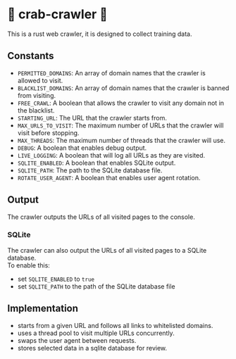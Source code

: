 # 🦀 crab-crawler 🦀 
This is a rust web crawler, it is designed to collect training data.  

## Constants
- `PERMITTED_DOMAINS`: An array of domain names that the crawler is allowed to visit.
- `BLACKLIST_DOMAINS`: An array of domain names that the crawler is banned from visiting.
- `FREE_CRAWL`: A boolean that allows the crawler to visit any domain not in the blacklist.
- `STARTING_URL`: The URL that the crawler starts from.
- `MAX_URLS_TO_VISIT`: The maximum number of URLs that the crawler will visit before stopping.
- `MAX_THREADS`: The maximum number of threads that the crawler will use.
- `DEBUG`: A boolean that enables debug output.
- `LIVE_LOGGING`: A boolean that will log all URLs as they are visited.
- `SQLITE_ENABLED`: A boolean that enables SQLite output.
- `SQLITE_PATH`: The path to the SQLite database file.
- `ROTATE_USER_AGENT`: A boolean that enables user agent rotation.

## Output
The crawler outputs the URLs of all visited pages to the console.

### SQLite
The crawler can also output the URLs of all visited pages to a SQLite database.  
To enable this:
- set `SQLITE_ENABLED` to `true`
- set `SQLITE_PATH` to the path of the SQLite database file

## Implementation
- starts from a given URL and follows all links to whitelisted domains.  
- uses a thread pool to visit multiple URLs concurrently.
- swaps the user agent between requests.
- stores selected data in a sqlite database for review.

